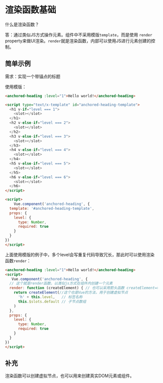 # 渲染函数基础

什么是渲染函数？

答：通过类似JS方式操作元素。组件中不采用模版`template`，而是使用 `render` property来做UI渲染。`render`就是渲染函数，内部可以使用JS进行元素创建的控制。

## 简单示例

需求：实现一个带锚点的标题

使用模版：

```html
<anchored-heading :level="1">Hello world!</anchored-heading>

<script type="text/x-template" id="anchored-heading-template">
  <h1 v-if="level === 1">
    <slot></slot>
  </h1>
  <h2 v-else-if="level === 2">
    <slot></slot>
  </h2>
  <h3 v-else-if="level === 3">
    <slot></slot>
  </h3>
  <h4 v-else-if="level === 4">
    <slot></slot>
  </h4>
  <h5 v-else-if="level === 5">
    <slot></slot>
  </h5>
  <h6 v-else-if="level === 6">
    <slot></slot>
  </h6>
</script>

<script>
    Vue.component('anchored-heading', {
  template: '#anchored-heading-template',
  props: {
    level: {
      type: Number,
      required: true
    }
  }
})
</script>
```

上面使用模版的例子中，多个level会写重复代码导致冗长，那此时可以使用渲染函数`render`：

```html
<anchored-heading :level="1">Hello world!</anchored-heading>
<script>
   Vue.component('anchored-heading', {
  // 这个就是render函数，以类似js方式在组件内创建一个元素
  render: function (createElement) { // 也可以采用箭头函数 createElement=>createElement(参数)
    return createElement(//这个也是Vue的方法，用于创建虚拟节点
      'h' + this.level,   // 标签名称
      this.$slots.default // 子节点数组
    )
  },
  props: {
    level: {
      type: Number,
      required: true
    }
  }
})
</script>
```

## 补充

渲染函数可以创建虚拟节点，也可以用来创建真实DOM元素或组件。
